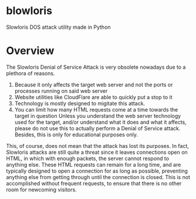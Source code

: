# blowloris
Slowloris DOS attack utility made in Python

# Overview
The Slowloris Denial of Service Attack is very obsolete nowadays due to a plethora of reasons.
1. Because it only affects the target web server and not the ports or processes running on said web server
2. Website utilities like CloudFlare are able to quickly put a stop to it
3. Technology is mostly designed to migitate this attack.
4. You can limit how many HTML requests come at a time towards the target in question
Unless you understand the web server technology used for the target, and/or understand what it does and what it affects, please do not use this to actually perform a Denial of Service attack.
Besides, this is only for educational purposes only.

This, of course, does not mean that the attack has lost its purposes. In fact, Slowloris attacks are still quite a threat since it leaves connections open on HTML, in which with enough packets, the server cannot respond to anything else. These HTML requests can remain for a long time, and are typically designed to open a connection for as long as possible, preventing anything else from getting through until the connection is closed. This is not accomplished without frequent requests, to ensure that there is no other room for newcoming visitors.
